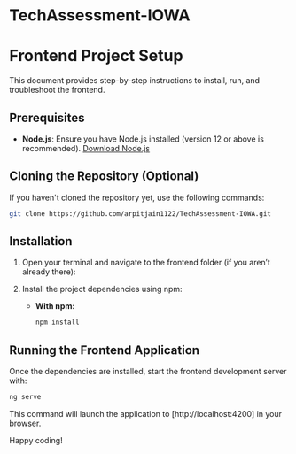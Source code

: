 # TechAssessment-IOWA

# Frontend Project Setup

This document provides step-by-step instructions to install, run, and troubleshoot the frontend.

## Prerequisites

- **Node.js**: Ensure you have Node.js installed (version 12 or above is recommended). [Download Node.js](https://nodejs.org/)

## Cloning the Repository (Optional)

If you haven't cloned the repository yet, use the following commands:

```bash
git clone https://github.com/arpitjain1122/TechAssessment-IOWA.git
```

## Installation

1. Open your terminal and navigate to the frontend folder (if you aren’t already there):

2. Install the project dependencies using npm:

   - **With npm:**

     ```bash
     npm install
     ```

## Running the Frontend Application

Once the dependencies are installed, start the frontend development server with:

```bash
ng serve
```

This command will launch the application to [http://localhost:4200] in your browser.

Happy coding!

